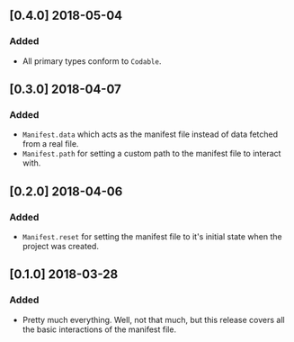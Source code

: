 ## [0.4.0] 2018-05-04

### Added
- All primary types conform to `Codable`.


## [0.3.0] 2018-04-07

### Added
- `Manifest.data` which acts as the manifest file instead of data fetched from a real file.
- `Manifest.path` for setting a custom path to the manifest file to interact with.

## [0.2.0] 2018-04-06

### Added
- `Manifest.reset` for setting the manifest file to it's initial state when the project was created.

## [0.1.0] 2018-03-28

### Added
- Pretty much everything. Well, not that much, but this release covers all the basic interactions of the manifest file.